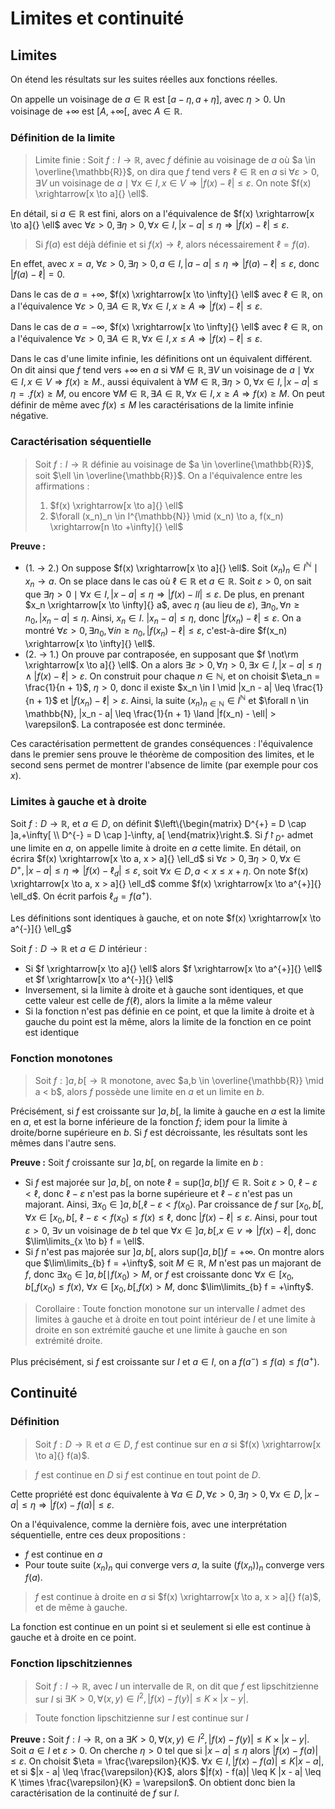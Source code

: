 # Limites et continuité
## Limites
On étend les résultats sur les suites réelles aux fonctions réelles.

On appelle un voisinage de $a \in \mathbb{R}$ est $[a - \eta, a + \eta]$,
avec $\eta > 0$. Un voisinage de $+\infty$ est $[A, +\infty[$, avec $A \in \mathbb{R}$.

### Définition de la limite
> Limite finie : Soit $f: I \to \mathbb{R}$, avec $f$ définie au voisinage de $a$
> où $a \in \overline{\mathbb{R}}$, on dira que $f$ tend vers $\ell \in \mathbb{R}$
> en $a$ si
> $\forall \varepsilon > 0, \exists V \text{ un voisinage de } a \mid \forall x \in I, x \in V \Rightarrow |f(x) - \ell| \leq \varepsilon$.
> On note $f(x) \xrightarrow[x \to a]{} \ell$.

En détail, si $a \in \mathbb{R}$ est fini, alors on a l'équivalence de $f(x) \xrightarrow[x \to a]{} \ell$ avec
$\forall \varepsilon > 0, \exists \eta > 0, \forall x \in I, |x - a| \leq \eta \Rightarrow |f(x) - \ell| \leq \varepsilon$.

> Si $f(a)$ est déjà définie et si $f(x) \to \ell$, alors nécessairement $\ell = f(a)$.

En effet, avec $x = a$, $\forall \varepsilon > 0, \exists \eta > 0, a \in I, |a - a| \leq \eta \Rightarrow |f(a) - \ell| \leq \varepsilon$,
donc $|f(a) - \ell| = 0$.

Dans le cas de $a = +\infty$, $f(x) \xrightarrow[x \to \infty]{} \ell$ avec $\ell \in \mathbb{R}$,
on a l'équivalence
$\forall \varepsilon > 0, \exists A \in \mathbb{R}, \forall x  \in I, x \geq A \Rightarrow |f(x) - \ell| \leq \varepsilon$.

Dans le cas de $a = -\infty$, $f(x) \xrightarrow[x \to \infty]{} \ell$ avec $\ell \in \mathbb{R}$,
on a l'équivalence
$\forall \varepsilon > 0, \exists A \in \mathbb{R}, \forall x  \in I, x \leq A \Rightarrow |f(x) - \ell| \leq \varepsilon$.

Dans le cas d'une limite infinie, les définitions ont un équivalent différent.
On dit ainsi que $f$ tend vers $+\infty$ en $a$ si
$\forall M \in \mathbb{R}, \exists V \text{ un voisinage de } a \mid \forall x \in I, x \in V \Rightarrow f(x) \geq M$.,
aussi équivalent à
$\forall M \in \mathbb{R}, \exists \eta > 0, \forall x \in I, |x - a| \leq \eta =. f(x) \geq M$,
ou encore
$\forall M \in \mathbb{R}, \exists A \in \mathbb{R}, \forall x \in I, x \geq A \Rightarrow f(x) \geq M$.
On peut définir de même avec $f(x) \leq M$ les caractérisations de la limite
infinie négative.

### Caractérisation séquentielle
> Soit $f: I \to \mathbb{R}$ définie au voisinage de $a \in \overline{\mathbb{R}}$, soit
> $\ell \in \overline{\mathbb{R}}$. On a l'équivalence entre les affirmations :
> 1. $f(x) \xrightarrow[x \to a]{} \ell$
> 2. $\forall (x_n)_n \in I^{\mathbb{N}} \mid (x_n) \to a, f(x_n) \xrightarrow[n \to +\infty]{} \ell$

__Preuve :__
- (1. $\to$ 2.) On suppose $f(x) \xrightarrow[x \to a]{} \ell$. Soit $(x_n)_n \in I^{\mathbb{N}} \mid x_n \to a$.
  On se place dans le cas où $\ell \in \mathbb{R}$ et $a \in \mathbb{R}$.
  Soit $\varepsilon > 0$, on sait que $\exists \eta > 0 \mid \forall x \in I, |x - a| \leq \eta \Rightarrow |f(x) - ll| \leq \varepsilon$.
  De plus, en prenant $x_n \xrightarrow[x \to \infty]{} a$, avec $\eta$ (au lieu
  de $\varepsilon$), $\exists n_0, \forall n \geq n_0, |x_n - a| \leq \eta$.
  Ainsi, $x_n \in I$.
  $|x_n - a| \leq \eta$, donc $|f(x_n) - \ell| \leq \varepsilon$.
  On a montré $\forall \varepsilon > 0, \exists n_0, \forall in \geq n_0, |f(x_n) - \ell| \leq \varepsilon$, c'est-à-dire
  $f(x_n) \xrightarrow[x \to \infty]{} \ell$.
- (2. $\to$ 1.) On prouve par contraposée, en supposant que $f \not\rm \xrightarrow[x \to a]{} \ell$.
  On a alors
  $\exists \varepsilon > 0, \forall \eta > 0, \exists x \in I, |x - a| \leq \eta \land |f(x) - \ell| > \varepsilon$.
  On construit pour chaque $n \in \mathbb{N}$, et on choisit $\eta_n = \frac{1}{n + 1}$,
  $\eta > 0$, donc il existe $x_n \in I \mid |x_n - a| \leq \frac{1}{n + 1}$
  et $|f(x_n) - \ell| > \varepsilon$.
  Ainsi, la suite $(x_n)_{n \in \mathbb{N}} \in I^{\mathbb{N}}$ et
  $\forall n \in \mathbb{N}, |x_n - a| \leq \frac{1}{n + 1} \land |f(x_n) - \ell| > \varepsilon$.
  La contraposée est donc terminée.

Ces caractérisation permettent de grandes conséquences : l'équivalence dans le
premier sens prouve le théorème de composition des limites, et le second sens
permet de montrer l'absence de limite (par exemple pour $\cos x$).

### Limites à gauche et à droite
Soit $f:D \to \mathbb{R}$, et $a \in D$, on définit
$\left\{\begin{matrix} D^{+} = D \cap ]a,+\infty[ \\ D^{-} = D \cap ]-\infty, a[ \end{matrix}\right.$.
Si $f\restriction_{D^{+}}$ admet une limite en $a$, on appelle limite à droite
en $a$ cette limite. En détail, on écrira
$f(x) \xrightarrow[x \to a, x > a]{} \ell_d$ si
$\forall \varepsilon > 0, \exists \eta > 0, \forall x \in D^{+}, |x - a| \leq \eta \Rightarrow |f(x) - \ell_d| \leq \varepsilon$,
soit $\forall x \in D, a < x \leq x + \eta$.
On note $f(x) \xrightarrow[x \to a, x > a]{} \ell_d$ comme
$f(x) \xrightarrow[x \to a^{+}]{} \ell_d$. On écrit parfois
$\ell_d = f(a^{+})$.

Les définitions sont identiques à gauche, et on note
$f(x) \xrightarrow[x \to a^{-}]{} \ell_g$

Soit $f: D \to \mathbb{R}$ et $a \in D$ intérieur :
- Si $f \xrightarrow[x \to a]{} \ell$ alors $f \xrightarrow[x \to a^{+}]{} \ell$
  et $f \xrightarrow[x \to a^{-}]{} \ell$
- Inversement, si la limite à droite et à gauche sont identiques,
  et que cette valeur est celle de $f(\ell)$, alors la limite a la même valeur
- Si la fonction n'est pas définie en ce point, et que la limite à droite et à
  gauche du point est la même, alors la limite de la fonction en ce point
  est identique

### Fonction monotones
> Soit $f: ]a,b[ \to \mathbb{R}$ monotone, avec $a,b \in \overline{\mathbb{R}} \mid a < b$,
> alors $f$ possède une limite en $a$ et un limite en $b$.

Précisément, si $f$ est croissante sur $]a,b[$, la limite à gauche en $a$ est la
limite en $a$, et est la borne inférieure de la fonction $f$; idem pour la
limite à droite/borne supérieure en $b$.
Si $f$ est décroissante, les résultats sont les mêmes dans l'autre sens.

__Preuve :__ Soit $f$ croissante sur $]a,b[$, on regarde la limite en $b$ :
- Si $f$ est majorée sur $]a,b[$, on note $\ell = \text{sup}(]a,b[) f \in \mathbb{R}$.
  Soit $\varepsilon > 0$, $\ell - \varepsilon < \ell$, donc $\ell - \varepsilon$
  n'est pas la borne supérieure et $\ell - \varepsilon$ n'est pas un majorant.
  Ainsi, $\exists x_0 \in ]a,b[, \ell - \varepsilon < f(x_0)$. Par croissance
  de $f$ sur $[x_0,b[$, $\forall x \in [x_0,b[$,
  $\ell - \varepsilon < f(x_0) \leq f(x) \leq \ell$,
  donc $|f(x) - \ell| \leq \varepsilon$.
  Ainsi, pour tout $\varepsilon > 0$, $\exists v$ un voisinage de $b$ tel que
  $\forall x \in ]a,b[, x \in v \Rightarrow |f(x) - \ell|$,
  donc $\lim\limits_{x \to b} f = \ell$.
- Si $f$ n'est pas majorée sur $]a,b[$, alors
  $\text{sup}(]a,b[) f = +\infty$. On montre alors
  que $\lim\limits_{b} f = +\infty$, soit
  $M \in \mathbb{R}$, $M$ n'est pas un majorant de $f$,
  donc $\exists x_0 \in ]a,b[ \mid f(x_0) > M$, or $f$ est croissante
  donc $\forall x \in [x_0,b[, f(x_0) \leq f(x)$,
  $\forall x \in [x_0,b[, f(x) > M$, donc
  $\lim\limits_{b} f = +\infty$.

> Corollaire : Toute fonction monotone sur un intervalle $I$ admet des limites à
> gauche et à droite en tout point intérieur de $I$ et une limite à droite en son
> extrémité gauche et une limite à gauche en son extrémité droite.

Plus précisément, si $f$ est croissante sur $I$ et $a \in I$,
on a $f(a^{-}) \leq f(a) \leq f(a^{+})$.

## Continuité
### Définition
> Soit $f: D \to \mathbb{R}$ et $a \in D$,
> $f$ est continue sur en $a$ si $f(x) \xrightarrow[x \to a]{} f(a)$.

> $f$ est continue en $D$ si $f$ est continue en tout point de $D$.

Cette propriété est donc équivalente à
$\forall a \in D, \forall \varepsilon > 0, \exists \eta > 0, \forall x \in D, |x - a| \leq \eta \Rightarrow |f(x) - f(a)| \leq \varepsilon$.

On a l'équivalence, comme la dernière fois, avec une interprétation
séquentielle, entre ces deux propositions :
- $f$ est continue en $a$
- Pour toute suite $(x_n)_n$ qui converge vers $a$, la suite
  $(f(x_n))_n$ converge vers $f(a)$.

> $f$ est continue à droite en $a$ si $f(x) \xrightarrow[x \to a, x > a]{} f(a)$,
> et de même à gauche.

La fonction est continue en un point si et seulement si elle est continue à
gauche et à droite en ce point.

### Fonction lipschitziennes
> Soit $f: I \to \mathbb{R}$, avec $I$ un intervalle de $\mathbb{R}$, on dit que
> $f$ est lipschitzienne sur $I$ si
> $\exists K > 0, \forall (x,y) \in I^2, |f(x) - f(y)| \leq K \times |x - y|$.

> Toute fonction lipschitzienne sur $I$ est continue sur $I$

__Preuve :__ Soit $f: I \to \mathbb{R}$, on a $\exists K > 0, \forall (x,y) \in I^2, |f(x) - f(y)| \leq K \times |x - y|$.
Soit $a \in I$ et $\varepsilon > 0$. On cherche $\eta > 0$ tel que
si $|x - a| \leq \eta$ alors $|f(x) - f(a)| \leq \varepsilon$.
On choisit $\eta = \frac{\varepsilon}{K}$.
$\forall x \in I, |f(x) - f(a)| \leq K |x - a|$, et si $|x - a| \leq \frac{\varepsilon}{K}$,
alors $|f(x) - f(a)| \leq K |x - a| \leq K \times \frac{\varepsilon}{K} = \varepsilon$.
On obtient donc bien la caractérisation de la continuité de $f$ sur $I$.
